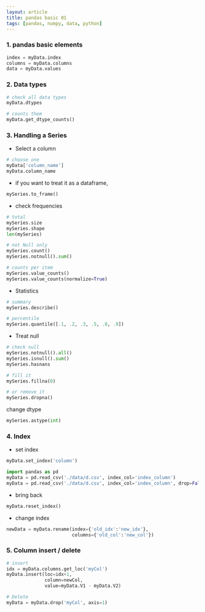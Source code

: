 ```yaml
---
layout: article
title: pandas basic 01
tags: [pandas, numpy, data, python]
---
```


### 1. pandas basic elements

```python
index = myData.index
columns = myData.columns
data = myData.values
```

### 2. Data types
```python
# check all data types
myData.dtypes

# counts them
myData.get_dtype_counts()
```

### 3. Handling a Series

 - Select a column

```python
# choose one
myData['column_name']
myData.column_name
```

 - if you want to treat it as a dataframe,
```python
mySeries.to_frame()
```

 - check frequencies
```python
# total
mySeries.size
mySeries.shape
len(mySeries)

# not Null only
mySeries.count()
mySeries.notnull().sum()

# counts per item
mySeries.value_counts()
mySeries.value_counts(normalize=True)
```

 - Statistics
```python
# summary
mySeries.describe()

# percentile
mySeries.quantile([.1, .2, .3, .5, .8, .9])
```

 - Treat null
```python
# check null
mySeries.notnull().all()
mySeries.isnull().sum()
mySeries.hasnans

# fill it
mySeries.fillna(0)

# or remove it
mySeries.dropna()
```

 change dtype
```python
mySeries.astype(int)
```

### 4. Index

 - set index
```python
myData.set_index('column')

import pandas as pd
myData = pd.read_csv('./data/d.csv', index_col='index_column')
myData = pd.read_csv('./data/d.csv', index_col='index_column', drop=False)
```

 - bring back
```python
myData.reset_index()
```

 - change index
```python
newData = myData.rename(index={'old_idx':'new_idx'},
                        columns={'old_col':'new_col'})
```


### 5. Column insert / delete
```python
# insert 
idx = myData.columns.get_loc('myCol')
myData.insert(loc=idx+1,
              column=newCol,
              value=myData.V1 - myData.V2)

# Delete
myData = myData.drop('myCol', axis=1)
```

